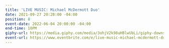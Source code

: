 ```yaml
---
title: 'LIVE MUSIC: Michael McDermott Duo'
date: 2021-09-27 20:28:00 -04:00
position: 8
event-date: 2022-06-04 20:00:00 -04:00
end-time: 10PM
giphy-url: https://media.giphy.com/media/3ohjV2k98uHBlwUbLi/giphy-downsized-large.gif
event-url: https://www.eventbrite.com/e/live-music-michael-mcdermott-duo-tickets-344228244947
---
```



